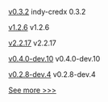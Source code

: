 
[v0.3.2](https://github.com/hyperledger/indy-shared-rs/releases/tag/v0.3.2) indy-credx 0.3.2

[v1.2.6](https://github.com/hyperledger/firefly-transaction-manager/releases/tag/v1.2.6) v1.2.6

[v2.2.17](https://github.com/hyperledger/fabric-sdk-node/releases/tag/v2.2.17) v2.2.17

[v0.4.0-dev.10](https://github.com/hyperledger/indy-vdr/releases/tag/v0.4.0-dev.10) v0.4.0-dev.10

[v0.2.8-dev.4](https://github.com/hyperledger/aries-askar/releases/tag/v0.2.8-dev.4) v0.2.8-dev.4


[See more >>>](https://start-here.hyperledger.org/releases)
